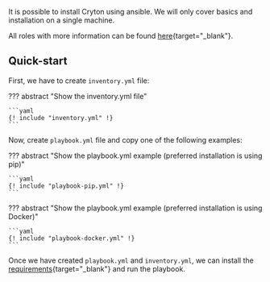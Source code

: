 It is possible to install Cryton using ansible. We will only cover basics and installation on a single machine.

All roles with more information can be found [here](https://gitlab.ics.muni.cz/cryton/ansible){target="_blank"}.

## Quick-start
First, we have to create `inventory.yml` file:

??? abstract "Show the inventory.yml file"

    ```yaml
    {! include "inventory.yml" !}
    ```

Now, create `playbook.yml` file and copy one of the following examples:

??? abstract "Show the playbook.yml example (preferred installation is using pip)"

    ```yaml
    {! include "playbook-pip.yml" !}
    ```

??? abstract "Show the playbook.yml example (preferred installation is using Docker)"

    ```yaml
    {! include "playbook-docker.yml" !}
    ```

Once we have created `playbook.yml` and `inventory.yml`, we can install the [requirements](https://galaxy.ansible.com/docs/using/installing.html){target="_blank"} and run the playbook.
